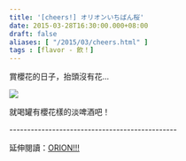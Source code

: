 ```yaml
---
title: '[cheers!] オリオンいちばん桜'
date: 2015-03-28T16:30:00.000+08:00
draft: false
aliases: [ "/2015/03/cheers.html" ]
tags : [flavor - 飲！]
---
```


賞櫻花的日子，抬頭沒有花...  

[![](https://farm8.staticflickr.com/7581/16204482592_60a3346e56_z.jpg)](https://farm8.staticflickr.com/7581/16204482592_60a3346e56_z.jpg)

就喝罐有櫻花樣的淡啤酒吧！  
  
\-----------------------------------------------  
  
延伸閱讀：[ORION!!!](http://www.hidie.net/2013/11/orion.html)
